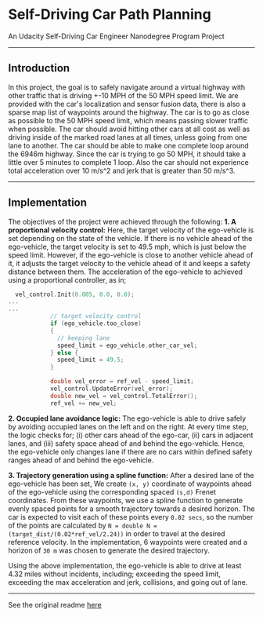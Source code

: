 # Self-Driving Car Path Planning
An Udacity Self-Driving Car Engineer Nanodegree Program Project

---

## Introduction
In this project, the goal is to safely navigate around a virtual highway with other traffic that is driving +-10 MPH of the 50 MPH speed limit. We are provided with the car's localization and sensor fusion data, there is also a sparse map list of waypoints around the highway. The car is to go as close as possible to the 50 MPH speed limit, which means passing slower traffic when possible. The car should avoid hitting other cars at all cost as well as driving inside of the marked road lanes at all times, unless going from one lane to another. The car should be able to make one complete loop around the 6946m highway. Since the car is trying to go 50 MPH, it should take a little over 5 minutes to complete 1 loop. Also the car should not experience total acceleration over 10 m/s^2 and jerk that is greater than 50 m/s^3.

---

## Implementation
The objectives of the project were achieved through the following:
**1. A proportional velocity control:** Here, the target velocity of the ego-vehicle is set depending on the state of the vehicle. If there is no vehicle ahead of the ego-vehicle, the target velocity is set to 49.5 mph, which is just below the speed limit. However, if the ego-vehicle is close to another vehicle ahead of it, it adjusts the target velocity to the vehicle ahead of it and keeps a safety distance between them. The acceleration of the ego-vehicle to achieved using a proportional controller, as in; 
```cpp
  vel_control.Init(0.005, 0.0, 0.0);
...
...
            // target velocity control
            if (ego_vehicle.too_close)
            {
              // keeping lane
              speed_limit = ego_vehicle.other_car_vel;
            } else {
              speed_limit = 49.5;
            }

            double vel_error = ref_vel - speed_limit;
            vel_control.UpdateError(vel_error);
            double new_vel = vel_control.TotalError();
            ref_vel += new_vel;
```

**2. Occupied lane avoidance logic:** The ego-vehicle is able to drive safely by avoiding occupied lanes on the left and on the right. At every time step, the logic checks for; (i) other cars ahead of the ego-car, (ii) cars in adjacent lanes, and (iii) safety space ahead of and behind the ego-vehicle. Hence, the ego-vehicle only changes lane if there are no cars within defined safety ranges ahead of and behind the ego-vehicle.

**3. Trajectory generation using a spline function:** After a desired lane of the ego-vehicle has been set, We create `(x, y)` coordinate of waypoints ahead of the ego-vehicle using the corresponding spaced `(s,d)` Frenet coordinates. From these waypoints, we use a spline function to generate evenly spaced points for a smooth trajectory towards a desired horizon. The car is expected to visit each of these points every `0.02 secs`, so the number of the points are calculated by `N = double N = (target_dist/(0.02*ref_vel/2.24))` in order to travel at the desired reference velocity. In the implementation, 6 waypoints were created and a horizon of `30 m` was chosen to generate the desired trajectory.

Using the above implementation, the ego-vehicle is able to drive at least 4.32 miles without incidents, including; exceeding the speed limit, exceeding the max acceleration and jerk, collisions, and going out of lane.

---

See the original readme [here](https://github.com/toluwajosh/CarND-Path-Planning-Project/blob/master/Original_README.md)

